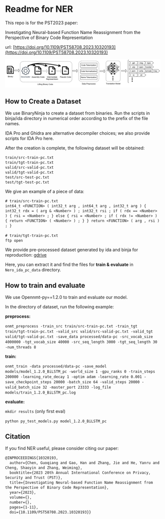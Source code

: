 # Readme for NER

This repo is for the PST2023 paper:

Investigating Neural-based Function Name Reassignment from the Perspective of Binary Code Representation

url: [https://doi.org/10.1109/PST58708.2023.10320193](https://doi.org/10.1109/PST58708.2023.10320193)

![img](img/workflow.png)


## How to Create a Dataset

We use BinaryNinja to create a dataset from binaries. Run the scripts in binja/ida directory in numerical order according to the prefix of the file names. 

IDA Pro and Ghidra are alternative decompiler choices; we also provide scripts for IDA Pro here. 

After the creation is complete, the following dataset will be obtained: 

```
train/src-train-pc.txt
train/tgt-train-pc.txt
valid/src-valid-pc.txt
valid/tgt-valid-pc.txt
test/src-test-pc.txt
test/tgt-test-pc.txt
```

We give an example of a piece of data:

```
# train/src-train-pc.txt
int64_t <FUNCTION> ( int32_t arg , int64_t arg , int32_t arg ) { int32_t rdx = ( arg & <Number> ) ; int32_t rsi ; if ( rdx == <Number> ) { rsi = <Number> ; } else { rsi = <Number> ; if ( rdx != <Number> ) { return <FUNCTION> ( <Number> ) ; } } return <FUNCTION> ( arg , rsi ) ; }

# train/tgt-train-pc.txt
ftp open
```

We provide pre-processed dataset generated by ida and binja for reproduction: [gdrive](https://drive.google.com/file/d/1hxQ4wXnF6HNbvkljjiNYoy74f6tkE0TZ/view?usp=sharing)

Here, you can extract it and find the files for **train & evaluate** in `Nero_ida_pc_data` directory.

## How to train and evaluate

We use Opennmt-py==1.2.0 to train and evaluate our model.

In the directory of dataset, run the following example:

**preprocess:**

`onmt_preprocess -train_src train/src-train-pc.txt -train_tgt train/tgt-train-pc.txt -valid_src valid/src-valid-pc.txt -valid_tgt valid/tgt-valid-pc.txt -save_data processed/data-pc -src_vocab_size 4000000 -tgt_vocab_size 40000 -src_seq_length 3000 -tgt_seq_length 30 -num_threads 8`

**train:**

`onmt_train -data processed/data-pc -save_model models/model_1.2.0_BiLSTM_pc -world_size 1 -gpu_ranks 0 -train_steps 200000 -learning_rate_decay 1 -optim adam -learning_rate 0.001 -save_checkpoint_steps 20000 -batch_size 64 -valid_steps 20000 -valid_batch_size 32 -master_port 23333 -log_file models/train_1.2.0_BiLSTM_pc.log`

**evaluate:**

`mkdir results` (only first eval)

`python py_test_models.py model_1.2.0_BiLSTM_pc`


## Citation

If you find NER useful, please consider citing our paper:

```plaintext
@INPROCEEDINGS{10320193,
  author={Chen, Guoqiang and Gao, Han and Zhang, Jie and He, Yanru and Cheng, Shaoyin and Zhang, Weiming},
  booktitle={2023 20th Annual International Conference on Privacy, Security and Trust (PST)}, 
  title={Investigating Neural-based Function Name Reassignment from the Perspective of Binary Code Representation}, 
  year={2023},
  volume={},
  number={},
  pages={1-11},
  doi={10.1109/PST58708.2023.10320193}}

```
